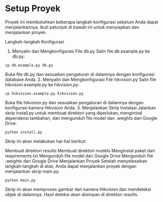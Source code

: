 # Setup Proyek
Proyek ini membutuhkan beberapa langkah konfigurasi sebelum Anda dapat menjalankannya. Ikuti petunjuk di bawah ini untuk menyiapkan dan menjalankan proyek.

Langkah-langkah Konfigurasi
1. Menyalin dan Mengkonfigurasi File db.py
Salin file db.example.py ke db.py:

```cp db.example.py db.py```

Buka file db.py dan sesuaikan pengaturan di dalamnya dengan konfigurasi database Anda.
2. Menyalin dan Mengkonfigurasi File hikvision.py
Salin file hikvision.example.py ke hikvision.py:

```cp hikvision.example.py hikvision.py```

Buka file hikvision.py dan sesuaikan pengaturan di dalamnya dengan konfigurasi kamera Hikvision Anda.
3. Menjalankan Skrip Instalasi
Jalankan skrip install.py untuk membuat direktori yang diperlukan, menginstal dependensi tambahan, dan mengunduh file model dan .weights dari Google Drive.

```python install.py```

Skrip ini akan melakukan hal-hal berikut:

Membuat direktori results
Membuat direktori models
Menginstal paket dari requirements.txt
Mengunduh file model dari Google Drive
Mengunduh file .weights dari Google Drive
Menjalankan Proyek
Setelah menyelesaikan langkah-langkah di atas, Anda dapat menjalankan proyek dengan menjalankan skrip main.py.

```python main.py```

Skrip ini akan memproses gambar dari kamera Hikvision dan mendeteksi objek di dalamnya. Hasil deteksi akan disimpan di direktori results.
